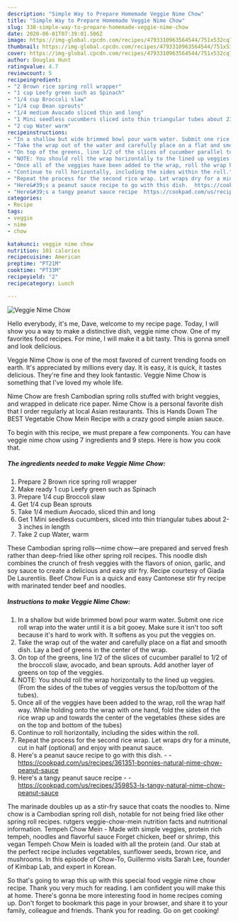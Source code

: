 ```yaml
---
description: "Simple Way to Prepare Homemade Veggie Nime Chow"
title: "Simple Way to Prepare Homemade Veggie Nime Chow"
slug: 338-simple-way-to-prepare-homemade-veggie-nime-chow
date: 2020-06-01T07:39:01.506Z
image: https://img-global.cpcdn.com/recipes/4793310963564544/751x532cq70/veggie-nime-chow-recipe-main-photo.jpg
thumbnail: https://img-global.cpcdn.com/recipes/4793310963564544/751x532cq70/veggie-nime-chow-recipe-main-photo.jpg
cover: https://img-global.cpcdn.com/recipes/4793310963564544/751x532cq70/veggie-nime-chow-recipe-main-photo.jpg
author: Douglas Hunt
ratingvalue: 4.7
reviewcount: 5
recipeingredient:
- "2 Brown rice spring roll wrapper"
- "1 cup Leefy green such as Spinach"
- "1/4 cup Broccoli slaw"
- "1/4 cup Bean sprouts"
- "1/4 medium Avocado sliced thin and long"
- "1 Mini seedless cucumbers sliced into thin triangular tubes about 23 inches in length"
- "2 cup Water warm"
recipeinstructions:
- "In a shallow but wide brimmed bowl pour warm water. Submit one rice roll wrap into the water until it is a bit gooey. Make sure it isn&#39;t too soft because it&#39;s hard to work with. It softens as you put the veggies on."
- "Take the wrap out of the water and carefully place on a flat and smooth dish. Lay a bed of greens in the center of the wrap."
- "On top of the greens, line 1/2 of the slices of cucumber parallel to 1/2 of the broccoli slaw, avocado, and bean sprouts. Add another layer of greens on top of the veggies."
- "NOTE: You should roll the wrap horizontally to the lined up veggies. (From the sides of the tubes of veggies versus the top/bottom of the tubes)."
- "Once all of the veggies have been added to the wrap, roll the wrap half way. While holding onto the wrap with one hand, fold the sides of the rice wrap up and towards the center of the vegetables (these sides are on the top and bottom of the tubes)"
- "Continue to roll horizontally, including the sides within the roll."
- "Repeat the process for the second rice wrap. Let wraps dry for a minute, cut in half (optional) and enjoy with peanut sauce."
- "Here&#39;s a peanut sauce recipe to go with this dish.  https://cookpad.com/us/recipes/361351-bonnies-natural-nime-chow-peanut-sauce"
- "Here&#39;s a tangy peanut sauce recipe  https://cookpad.com/us/recipes/359853-ls-tangy-natural-nime-chow-peanut-sauce"
categories:
- Recipe
tags:
- veggie
- nime
- chow

katakunci: veggie nime chow 
nutrition: 101 calories
recipecuisine: American
preptime: "PT21M"
cooktime: "PT33M"
recipeyield: "2"
recipecategory: Lunch

---
```



![Veggie Nime Chow](https://img-global.cpcdn.com/recipes/4793310963564544/751x532cq70/veggie-nime-chow-recipe-main-photo.jpg)

Hello everybody, it's me, Dave, welcome to my recipe page. Today, I will show you a way to make a distinctive dish, veggie nime chow. One of my favorites food recipes. For mine, I will make it a bit tasty. This is gonna smell and look delicious.

Veggie Nime Chow is one of the most favored of current trending foods on earth. It's appreciated by millions every day. It is easy, it is quick, it tastes delicious. They're fine and they look fantastic. Veggie Nime Chow is something that I've loved my whole life.

Nime Chow are fresh Cambodian spring rolls stuffed with bright veggies, and wrapped in delicate rice paper. Nime Chow is a personal favorite dish that I order regularly at local Asian restaurants. This is Hands Down The BEST Vegetable Chow Mein Recipe with a crazy good simple asian sauce.


To begin with this recipe, we must prepare a few components. You can have veggie nime chow using 7 ingredients and 9 steps. Here is how you cook that.

<!--inarticleads1-->

##### The ingredients needed to make Veggie Nime Chow:

1. Prepare 2 Brown rice spring roll wrapper
1. Make ready 1 cup Leefy green such as Spinach
1. Prepare 1/4 cup Broccoli slaw
1. Get 1/4 cup Bean sprouts
1. Take 1/4 medium Avocado, sliced thin and long
1. Get 1 Mini seedless cucumbers, sliced into thin triangular tubes about 2-3 inches in length
1. Take 2 cup Water, warm


These Cambodian spring rolls—nime chow—are prepared and served fresh rather than deep-fried like other spring roll recipes. This noodle dish combines the crunch of fresh veggies with the flavors of onion, garlic, and soy sauce to create a delicious and easy stir fry. Recipe courtesy of Giada De Laurentiis. Beef Chow Fun is a quick and easy Cantonese stir fry recipe with marinated tender beef and noodles. 

<!--inarticleads2-->

##### Instructions to make Veggie Nime Chow:

1. In a shallow but wide brimmed bowl pour warm water. Submit one rice roll wrap into the water until it is a bit gooey. Make sure it isn&#39;t too soft because it&#39;s hard to work with. It softens as you put the veggies on.
1. Take the wrap out of the water and carefully place on a flat and smooth dish. Lay a bed of greens in the center of the wrap.
1. On top of the greens, line 1/2 of the slices of cucumber parallel to 1/2 of the broccoli slaw, avocado, and bean sprouts. Add another layer of greens on top of the veggies.
1. NOTE: You should roll the wrap horizontally to the lined up veggies. (From the sides of the tubes of veggies versus the top/bottom of the tubes).
1. Once all of the veggies have been added to the wrap, roll the wrap half way. While holding onto the wrap with one hand, fold the sides of the rice wrap up and towards the center of the vegetables (these sides are on the top and bottom of the tubes)
1. Continue to roll horizontally, including the sides within the roll.
1. Repeat the process for the second rice wrap. Let wraps dry for a minute, cut in half (optional) and enjoy with peanut sauce.
1. Here&#39;s a peanut sauce recipe to go with this dish. -  - https://cookpad.com/us/recipes/361351-bonnies-natural-nime-chow-peanut-sauce
1. Here&#39;s a tangy peanut sauce recipe -  - https://cookpad.com/us/recipes/359853-ls-tangy-natural-nime-chow-peanut-sauce


The marinade doubles up as a stir-fry sauce that coats the noodles to. Nime chow is a Cambodian spring roll dish, notable for not being fried like other spring roll recipes. rutgers veggie-chow-mein nutrition facts and nutritional information. Tempeh Chow Mein - Made with simple veggies, protein rich tempeh, noodles and flavorful sauce Forget chicken, beef or shrimp, this vegan Tempeh Chow Mein is loaded with all the protein (and. Our stab at the perfect recipe includes vegetables, sunflower seeds, brown rice, and mushrooms. In this episode of Chow-To, Guillermo visits Sarah Lee, founder of Kimbap Lab, and expert in Korean. 

So that's going to wrap this up with this special food veggie nime chow recipe. Thank you very much for reading. I am confident you will make this at home. There's gonna be more interesting food in home recipes coming up. Don't forget to bookmark this page in your browser, and share it to your family, colleague and friends. Thank you for reading. Go on get cooking!
